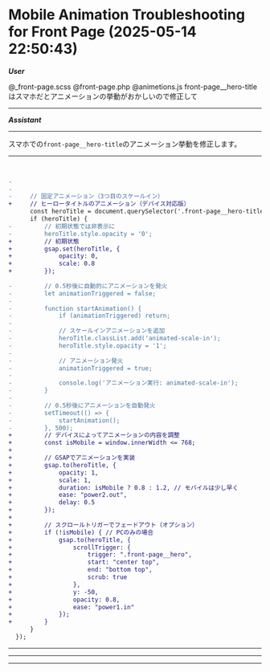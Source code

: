 <!-- Generated by SpecStory -->

# Mobile Animation Troubleshooting for Front Page (2025-05-14 22:50:43)

_**User**_

@_front-page.scss @front-page.php @animetions.js 
front-page__hero-titleはスマホだとアニメーションの挙動がおかしいので修正して


---

_**Assistant**_



---

スマホでの`front-page__hero-title`のアニメーション挙動を修正します。

---

```diff
  
      
- 
-     
-     // 固定アニメーション（3つ目のスケールイン）
+     // ヒーロータイトルのアニメーション（デバイス対応版）
      const heroTitle = document.querySelector('.front-page__hero-title');
      if (heroTitle) {
-         // 初期状態では非表示に
-         heroTitle.style.opacity = '0';
+         // 初期状態
+         gsap.set(heroTitle, { 
+             opacity: 0,
+             scale: 0.8
+         });
          
-         // 0.5秒後に自動的にアニメーションを発火
-         let animationTriggered = false;
-         
-         function startAnimation() {
-             if (animationTriggered) return;
-             
-             // スケールインアニメーションを追加
-             heroTitle.classList.add('animated-scale-in');
-             heroTitle.style.opacity = '1';
-             
-             // アニメーション発火
-             animationTriggered = true;
-             
-             console.log('アニメーション実行: animated-scale-in');
-         }
-         
-         // 0.5秒後にアニメーションを自動発火
-         setTimeout(() => {
-             startAnimation();
-         }, 500);
+         // デバイスによってアニメーションの内容を調整
+         const isMobile = window.innerWidth <= 768;
+         
+         // GSAPでアニメーションを実装
+         gsap.to(heroTitle, {
+             opacity: 1,
+             scale: 1,
+             duration: isMobile ? 0.8 : 1.2, // モバイルは少し早く
+             ease: "power2.out",
+             delay: 0.5
+         });
+         
+         // スクロールトリガーでフェードアウト（オプション）
+         if (!isMobile) { // PCのみの場合
+             gsap.to(heroTitle, {
+                 scrollTrigger: {
+                     trigger: ".front-page__hero",
+                     start: "center top",
+                     end: "bottom top",
+                     scrub: true
+                 },
+                 y: -50,
+                 opacity: 0.8,
+                 ease: "power1.in"
+             });
+         }
      }
  });
```

---



---



---

